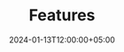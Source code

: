 ---
title: "Features"
date: 2024-01-13T12:00:00+05:00
icon: "ti-package"
description: "Lorem ipsum dolor sit amet ipsum dolor sit amet ipsum dolor sit amet"
type : "docs"
---